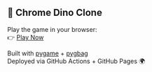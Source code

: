 ## 🦖 Chrome Dino Clone

Play the game in your browser:  
👉 [Play Now](https://saurabbh14.github.io/Dino_game_on_browser/)

Built with [pygame](https://www.pygame.org/) + [pygbag](https://github.com/pygame-web/pygbag)  
Deployed via GitHub Actions + GitHub Pages 🌍
